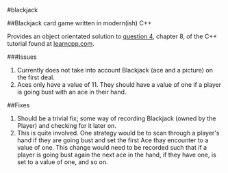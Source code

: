 #blackjack

##Blackjack card game written in modern(ish) C++

Provides an object orientated solution to [question 4](http://www.learncpp.com/cpp-tutorial/8-15-chapter-8-comprehensive-quiz/), chapter 8, of the C++ tutorial found at [learncpp.com](http://www.learncpp.com/).

###Issues
1. Currently does not take into account Blackjack (ace and a picture) on the first deal.
2. Aces only have a value of 11. They should have a value of one if a player is going bust with an ace in their hand.

##Fixes
1. Should be a trivial fix; some way of recording Blackjack (owned by the Player) and checking for it later on.
2. This is quite involved. One strategy would be to scan through a player's hand if they are going bust and set the first Ace thay encounter to a value of one. This change would need to be recorded such that if a player is going bust again the next ace in the hand, if they have one, is set to a value of one, and so on.